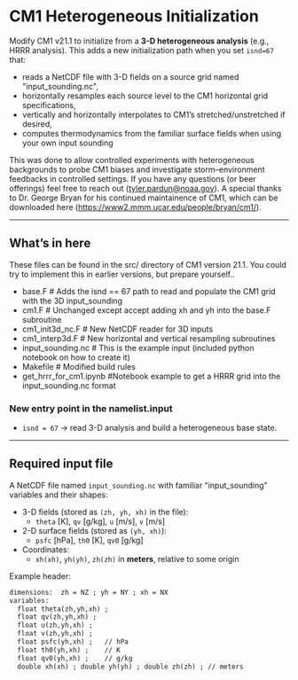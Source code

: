 # CM1 Heterogeneous Initialization

Modify CM1 v21.1 to initialize from a **3-D heterogeneous analysis** (e.g., HRRR analysis). This adds a new initialization path when you set `isnd=67` that:
- reads a NetCDF file with 3-D fields on a source grid named "input_sounding.nc",
- horizontally resamples each source level to the CM1 horizontal grid specifications,
- vertically and horizontally interpolates to CM1’s stretched/unstretched if desired,
- computes thermodynamics from the familiar surface fields when using your own input sounding

This was done to allow controlled experiments with heterogeneous backgrounds to probe CM1 biases and investigate storm–environment feedbacks in controlled settings. If you have any questions (or beer offerings) feel free to reach out (tyler.pardun@noaa.gov). A special thanks to Dr. George Bryan for his continued maintainence of CM1, which can be downloaded here (https://www2.mmm.ucar.edu/people/bryan/cm1/).

---

## What’s in here

These files can be found in the src/ directory of CM1 version 21.1. You could try to implement this in earlier versions, but prepare yourself..
- base.F # Adds the isnd == 67 path to read and populate the CM1 grid with the 3D input_sounding
- cm1.F # Unchanged except accept adding xh and yh into the base.F subroutine
- cm1_init3d_nc.F # New NetCDF reader for 3D inputs
- cm1_interp3d.F # New horizontal and vertical resampling subroutines
- input_sounding.nc # This is the example input (included python notebook on how to create it)
- Makefile # Modified build rules
- get_hrrr_for_cm1.ipynb #Notebook example to get a HRRR grid into the input_sounding.nc format

### New entry point in the namelist.input
- `isnd = 67` → read 3-D analysis and build a heterogeneous base state.

---

## Required input file

A NetCDF file named `input_sounding.nc` with familiar "input_sounding" variables and their shapes:

- 3-D fields (stored as `(zh, yh, xh)` in the file):
  - `theta` [K], `qv` [g/kg], `u` [m/s], `v` [m/s]
- 2-D surface fields (stored as `(yh, xh)`):
  - `psfc` [hPa], `th0` [K], `qv0` [g/kg]
- Coordinates:
  - `xh(xh)`, `yh(yh)`, `zh(zh)` in **meters**, relative to some origin

Example header:
```txt
dimensions:  zh = NZ ; yh = NY ; xh = NX
variables:
  float theta(zh,yh,xh) ;
  float qv(zh,yh,xh) ;
  float u(zh,yh,xh) ;
  float v(zh,yh,xh) ;
  float psfc(yh,xh) ;   // hPa
  float th0(yh,xh) ;    // K
  float qv0(yh,xh) ;    // g/kg
  double xh(xh) ; double yh(yh) ; double zh(zh) ; // meters
